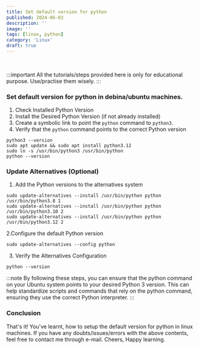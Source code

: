 ```yaml
---
title: Set default version for python
published: 2024-06-03
description: ''
image: ''
tags: [linux, python]
category: 'Linux'
draft: true
---
```

<br>

:::important
All the tutorials/steps provided here is only for educational purpose. Use/practise them wisely.
:::

### Set default version for python in debina/ubuntu machines.
1. Check Installed Python Version
2. Install the Desired Python Version (if not already installed)
3. Create a symbolic link to point the `python` command to `python3`.
4. Verify that the `python` command points to the correct Python version

```shell
python3 --version
sudo apt update && sudo apt install python3.12
sudo ln -s /usr/bin/python3 /usr/bin/python
python --version
```

### Update Alternatives (Optional)

1. Add the Python versions to the alternatives system

```shell
sudo update-alternatives --install /usr/bin/python python /usr/bin/python3.8 1
sudo update-alternatives --install /usr/bin/python python /usr/bin/python3.10 2
sudo update-alternatives --install /usr/bin/python python /usr/bin/python3.12 2
```

2.Configure the default Python version

```shell
sudo update-alternatives --config python
```

3. Verify the Alternatives Configuration

```shell
python --version
```

:::note
By following these steps, you can ensure that the python command on your Ubuntu system points to your desired Python 3 version. This can help standardize scripts and commands that rely on the python command, ensuring they use the correct Python interpreter.
:::

### Conclusion
That's it! You've learnt, how to setup the default version for python in linux machines. If you have any doubts/issues/errors with the above contents, feel free to contact me through e-mail. Cheers, Happy learning.